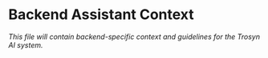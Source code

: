 # Backend Assistant Context

*This file will contain backend-specific context and guidelines for the Trosyn AI system.*
